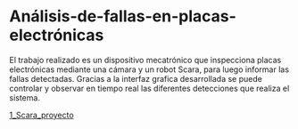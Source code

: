 # Análisis-de-fallas-en-placas-electrónicas
El trabajo realizado es un dispositivo mecatrónico que inspecciona placas electrónicas mediante una cámara y un robot Scara, para luego informar las fallas detectadas. Gracias a la interfaz grafica desarrollada se puede controlar y observar en tiempo real las diferentes detecciones que realiza el sistema.

[1_Scara_proyecto](https://github.com/user-attachments/assets/835865f8-9506-41fe-bb47-072d8fe28e7d)
